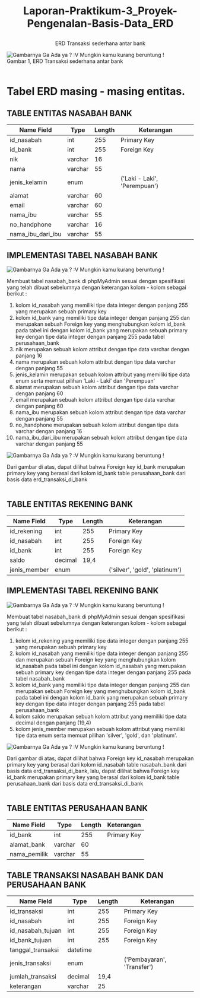 # <p align="center"> Laporan-Praktikum-3_Proyek-Pengenalan-Basis-Data_ERD </p>
<p align="center"> ERD Transaksi sederhana antar bank </p>

![Gambarnya Ga Ada ya ? :V Mungkin kamu kurang beruntung !](https://github.com/KillerKing93/Laporan-Praktikum-3_Proyek-Pengenalan-Basis-Data_ERD/blob/main/ERD%20Bank%20v2.drawio_v3.png) 
<br />
Gambar 1, ERD Transaksi sederhana antar bank
<br />
<br />

# Tabel ERD masing - masing entitas.
## TABLE ENTITAS NASABAH BANK
| Name Field | Type | Length | Keterangan |
| --- | --- | --- | --- |
| id_nasabah | int | 255 | Primary Key |
| id_bank | int | 255 | Foreign Key |
| nik | varchar | 16 | |
| nama | varchar | 55 | |
| jenis_kelamin | enum | | ('Laki - Laki', 'Perempuan') |
| alamat | varchar | 60 | |
| email | varchar | 60 | |
| nama_ibu | varchar | 55 | |
| no_handphone | varchar | 16 | |
| nama_ibu_dari_ibu | varchar | 55 | |

## IMPLEMENTASI TABEL NASABAH BANK

![Gambarnya Ga Ada ya ? :V Mungkin kamu kurang beruntung !](https://github.com/KillerKing93/Laporan-Praktikum-3_Proyek-Pengenalan-Basis-Data_ERD/blob/main/Gambar/Tabel2_Nasabah-Bank.png)

Membuat tabel nasabah_bank di phpMyAdmin sesuai dengan spesifikasi yang telah dibuat sebelumnya dengan keterangan kolom - kolom sebagai berikut :
1. kolom id_nasabah yang memiliki tipe data integer dengan panjang 255 yang merupakan sebuah primary key
2. kolom id_bank yang memiliki tipe data integer dengan panjang 255 dan merupakan sebuah Foreign key yang menghubungkan kolom id_bank pada tabel ini dengan kolom id_bank yang merupakan sebuah primary key dengan tipe data integer dengan panjang 255 pada tabel perusahaan_bank
3. nik merupakan sebuah kolom attribut dengan tipe data varchar dengan panjang 16
4. nama merupakan sebuah kolom attribut dengan tipe data varchar dengan panjang 55
5. jenis_kelamin merupakan sebuah kolom attribut yang memiliki tipe data enum serta memuat pilihan 'Laki - Laki' dan 'Perempuan'
6. alamat merupakan sebuah kolom attribut dengan tipe data varchar dengan panjang 60
7. email merupakan sebuah kolom attribut dengan tipe data varchar dengan panjang 60
8. nama_ibu merupakan sebuah kolom attribut dengan tipe data varchar dengan panjang 55
9. no_handphone merupakan sebuah kolom attribut dengan tipe data varchar dengan panjang 16
10. nama_ibu_dari_ibu merupakan sebuah kolom attribut dengan tipe data varchar dengan panjang 55

![Gambarnya Ga Ada ya ? :V Mungkin kamu kurang beruntung !](https://github.com/KillerKing93/Laporan-Praktikum-3_Proyek-Pengenalan-Basis-Data_ERD/blob/main/Gambar/Tabel2_Nasabah-Bank_Relasi.png)

Dari gambar di atas, dapat dilihat bahwa Foreign key id_bank merupakan primary key yang berasal dari kolom id_bank table perusahaan_bank dari basis data erd_transaksi_di_bank
<br />
<br />

## TABLE ENTITAS REKENING BANK
| Name Field | Type | Length | Keterangan |
| --- | --- | --- | --- |
| id_rekening | int | 255 | Primary Key |
| id_nasabah | int | 255 | Foreign Key |
| id_bank | int | 255 | Foreign Key |
| saldo | decimal | 19,4 | |
| jenis_member | enum | | ('silver', 'gold', 'platinum')

## IMPLEMENTASI TABEL REKENING BANK

![Gambarnya Ga Ada ya ? :V Mungkin kamu kurang beruntung !](https://github.com/KillerKing93/Laporan-Praktikum-3_Proyek-Pengenalan-Basis-Data_ERD/blob/main/Gambar/Tabel3_Rekening-Bank.png)

Membuat tabel nasabah_bank di phpMyAdmin sesuai dengan spesifikasi yang telah dibuat sebelumnya dengan keterangan kolom - kolom sebagai berikut :
1. kolom id_rekening yang memiliki tipe data integer dengan panjang 255 yang merupakan sebuah primary key
2. kolom id_nasabah yang memiliki tipe data integer dengan panjang 255 dan merupakan sebuah Foreign key yang menghubungkan kolom id_nasabah pada tabel ini dengan kolom id_nasabah yang merupakan sebuah primary key dengan tipe data integer dengan panjang 255 pada tabel nasabah_bank
3. kolom id_bank yang memiliki tipe data integer dengan panjang 255 dan merupakan sebuah Foreign key yang menghubungkan kolom id_bank pada tabel ini dengan kolom id_bank yang merupakan sebuah primary key dengan tipe data integer dengan panjang 255 pada tabel perusahaan_bank
4. kolom saldo merupakan sebuah kolom attribut yang memiliki tipe data decimal dengan panjang (19,4)
5. kolom jenis_member merupakan sebuah kolom attribut yang memiliki tipe data enum serta memuat pilihan 'silver', 'gold', dan 'platinum'.

![Gambarnya Ga Ada ya ? :V Mungkin kamu kurang beruntung !](https://github.com/KillerKing93/Laporan-Praktikum-3_Proyek-Pengenalan-Basis-Data_ERD/blob/main/Gambar/Tabel3_Rekening-Bank_Relasi.png)

Dari gambar di atas, dapat dilihat bahwa Foreign key id_nasabah merupakan primary key yang berasal dari kolom id_nasabah table nasabah_bank dari basis data erd_transaksi_di_bank, lalu, dapat dilihat bahwa Foreign key id_bank merupakan primary key yang berasal dari kolom id_bank table perusahaan_bank dari basis data erd_transaksi_di_bank
<br />
<br />

## TABLE ENTITAS PERUSAHAAN BANK
| Name Field | Type | Length | Keterangan |
| --- | --- | --- | --- |
| id_bank | int | 255 | Primary Key |
| alamat_bank | varchar | 60 | |
| nama_pemilik | varchar | 55 | |

## TABLE TRANSAKSI NASABAH BANK DAN PERUSAHAAN BANK
| Name Field | Type | Length | Keterangan |
| --- | --- | --- | --- |
| id_transaksi | int | 255 | Primary Key |
| id_nasabah | int | 255 | Foreign Key |
| id_nasabah_tujuan | int | 255 | Foreign Key |
| id_bank_tujuan | int | 255 | Foreign Key |
| tanggal_transaksi | datetime | | |
| jenis_transaksi | enum | | ('Pembayaran', 'Transfer')
| jumlah_transaksi | decimal | 19,4 | |
| keterangan | varchar | 25 | |
<br />
<br /> 
